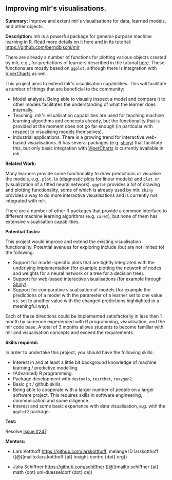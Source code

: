 ## Improving mlr's visualisations.

**Summary:** Improve and extent mlr's visualisations for data, learned models, and other objects. 

**Description:** 
mlr is a powerful package for general-purpose machine learning in R. Read more details on it here and in its tutorial:
https://github.com/berndbischl/mlr

There are already a number of functions for plotting various objects created by mlr, e.g., for predictions of learners described in the tutorial [here](http://berndbischl.github.io/mlr/tutorial/html/predict/index.html#visualizing-the-prediction). These functions are mostly based on `ggplot`, although there is integration with [ViperCharts](http://viper.ijs.si/) as well.

This project aims to extend mlr's visualisation capabilities. This will facilitate a number of things that are beneficial to the community:

- Model analysis. Being able to visually inspect a model and compare it to other models facilitates the understanding of what the learner does internally.
- Teaching. mlr's visualisation capabilities are used for teaching machine learning algorithms and concepts already, but the functionality that is provided at the moment does not go far enough (in particular with respect to visualising models themselves).
- Industrial applications. There is a growing trend for interactive web-based visualisations. R has several packages (e.g. [shiny](http://shiny.rstudio.com)) that facilitate this, but only basic integration with [ViperCharts](http://viper.ijs.si) is currently available in mlr.

**Related Work:**

Many learners provide some functionality to draw predictions or visualise the models, e.g., `plot.lm` (diagnostic plots for linear models) and `plot.nn` (visualization of a fitted neural network). `ggplot` provides a *lot* of drawing and plotting functionality, some of which is already used by mlr. `shiny` provides a way to do more interactive visualisations and is currently not integrated with mlr.

There are a number of other R packages that provide a common interface to different machine learning algorithms (e.g. `caret`), but none of them has extensive visualisation capabilities.

**Potential Tasks:**

This project would improve and extend the existing visualisation functionality. Potential avenues for exploring include (but are not limited to) the following:

* Support for model-specific plots that are tightly integrated with the underlying implementation (for example plotting the network of nodes and weights for a neural network or a tree for a decision tree).
* Support for web-based interactive visualisations (for example through [Shiny](http://shiny.rstudio.com/)).
* Support for comparative visualisation of models (for example the predictions of a model with the parameter of a learner set to one value vs. set to another value with the changed predictions highlighted in a meaningful way).

Each of these directions could be implemented satisfactorily in less than 1 month by someone experienced with R programming, visualisation, and the mlr code base. A total of 3 months allows students to become familiar with mlr and visualisation concepts and exceed the requirements.

**Skills required:**

In order to undertake this project, you should have the following skills:

* Interest in and at least a little bit background knowledge of machine learning / predictive modelling.
* (Advanced) R programming.
* Package development with `devtools`, `testthat`, `roxygen2`.
* Basic git / github skills.
* Being able to cooperate with a larger number of people on a larger software project. This requires skills in software engineering, communication and some diligence.
* Interest and some basic experience with data visualisation, e.g. with the `ggplot2` package.

**Test:**

Resolve [Issue #247](https://github.com/berndbischl/mlr/issues/247).

**Mentors:**

* Lars Kotthoff https://github.com/larskotthoff, melange ID larskotthoff ([@](mailto:lars.kotthoff {at} insight-centre {dot} org))

* Julia Schiffner https://github.com/schiffner ([@](mailto:schiffner {at} math {dot} uni-duesseldorf {dot} de))